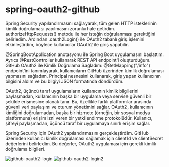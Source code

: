 # spring-oauth2-github

Spring Security yapılandırmasını sağlayarak, tüm gelen HTTP isteklerinin kimlik doğrulaması yapılmasını zorunlu hale getirdim. authorizeHttpRequests() metodu ile her isteğin doğrulanması gerektiğini belirledim. Ardından .oauth2Login() ile OAuth2 tabanlı giriş işlemini etkinleştirdim, böylece kullanıcılar OAuth2 ile giriş yapabilir.

@SpringBootApplication anotasyonu ile Spring Boot uygulamasını başlattım. Ayrıca @RestController kullanarak REST API endpoint'i oluşturduğum.
GitHub OAuth2 ile Kimlik Doğrulama Sağladım: @GetMapping("/info") endpoint’ini tanımlayarak, kullanıcıların GitHub üzerinden kimlik doğrulaması yapmasını sağladım. Principal nesnesini kullanarak, giriş yapan kullanıcının bilgisini aldım ve bu bilgiyi JSON formatında döndürdüm.

OAuth2, üçüncü taraf uygulamaların kullanıcının kimlik bilgilerini paylaşmadan, kullanıcının başka bir uygulama veya servise güvenli bir şekilde erişmesine olanak tanır. Bu, özellikle farklı platformlar arasında güvenli veri paylaşımı ve oturum yönetimini sağlar.
OAuth2, kullanıcının kimliğini doğrulamadan, başka bir hizmete (örneğin, bir sosyal medya platformuna) erişim izni veren bir yetkilendirme protokolüdür. Kullanıcı, şifreyi paylaşmadan, üçüncü taraf bir uygulamaya sınırlı erişim sağlar.

Spring Security için OAuth2 yapılandırmasını gerçekleştirdim. GitHub üzerinden kullanıcı kimlik doğrulaması sağlamak için clientId ve clientSecret değerlerini belirledim. Bu değerler, OAuth2 uygulaması için gerekli kimlik doğrulama bilgileri.

![github-oauth2-login](https://github.com/user-attachments/assets/94cc00db-859d-4f39-b1b3-f9cd383309cd)
![github-oauth2-login2](https://github.com/user-attachments/assets/8bfd667c-3fe6-4825-8b44-95ed0cf50dd1)
